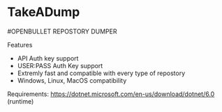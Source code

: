# TakeADump

#OPENBULLET REPOSTORY DUMPER

Features

- API Auth key support
- USER:PASS Auth Key support
- Extremly fast and compatible with every type of repostory
- Windows, Linux, MacOS compatibility


Requirements: https://dotnet.microsoft.com/en-us/download/dotnet/6.0 (runtime)
